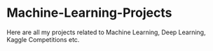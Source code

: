 # Machine-Learning-Projects
Here are all my projects related to Machine Learning, Deep Learning, Kaggle Competitions etc.
